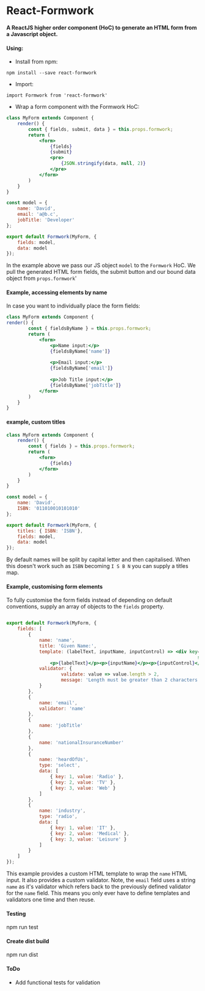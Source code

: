 # React-Formwork

**A ReactJS higher order component (HoC) to generate an HTML form from a Javascript object.**

#### Using:

* Install from npm:

`npm install --save react-formwork`
* Import:

`import Formwork from 'react-formwork'` 
* Wrap a form component with the Formwork HoC:
```jsx harmony
class MyForm extends Component {
    render() {
        const { fields, submit, data } = this.props.formwork;
        return (
            <form>
                {fields}
                {submit}
                <pre>
                    {JSON.stringify(data, null, 2)}
                </pre>
            </form>
        )
    }
}

const model = {
    name: 'David',
    email: 'a@b.c',
    jobTitle: 'Developer'
};

export default Formwork(MyForm, {
    fields: model,
    data: model
});
```

In the example above we pass our JS object `model` to the `Formwork` HoC.  We pull the generated HTML form fields, the submit button and our bound data object from `props.formwork`'

#### Example, accessing elements by name

In case you want to individually place the form fields:
```jsx harmony
class MyForm extends Component {
render() {
        const { fieldsByName } = this.props.formwork;
        return (
            <form>
                <p>Name input:</p>
                {fieldsByName['name']}
                
                <p>Email input:</p>
                {fieldsByName['email']}
                
                <p>Job Title input:</p>
                {fieldsByName['jobTitle']}
            </form>
        )
    }
}
```
#### example, custom titles

```jsx harmony
class MyForm extends Component {
    render() {
        const { fields } = this.props.formwork;
        return (
            <form>
                {fields}
            </form>
        )
    }
}

const model = {
    name: 'David',
    ISBN: '011010010101010'
};

export default Formwork(MyForm, {
    titles: { ISBN: 'ISBN'},
    fields: model,
    data: model
});
```
By default names will be split by capital letter and then capitalised.  When this doesn't work such as `ISBN` becoming `I S B N` you can supply a titles map.

#### Example, customising form elements
To fully customise the form fields instead of depending on default conventions, supply an array of objects to the `fields` property.
```jsx harmony

export default Formwork(MyForm, {
    fields: [
        {
            name: 'name',
            title: 'Given Name:',
            template: (labelText, inputName, inputControl) => <div key={inputName}
                                                                      style={{'border': '2px solid red'}}>
                <p>{labelText}</p><p>{inputName}</p><p>{inputControl}</p></div>,
            validator: {
                    validate: value => value.length > 2,
                    message: 'Length must be greater than 2 characters'
            }
        },
        {
            name: 'email',
            validator: 'name'
        },
        {
            name: 'jobTitle'
        },
        {
            name: 'nationalInsuranceNumber'
        },
        {
            name: 'heardOfUs',
            type: 'select',
            data: [
                { key: 1, value: 'Radio' },
                { key: 2, value: 'TV' },
                { key: 3, value: 'Web' }
            ]
        },
        {
            name: 'industry',
            type: 'radio',
            data: [
                { key: 1, value: 'IT' },
                { key: 2, value: 'Medical' },
                { key: 3, value: 'Leisure' }
            ]
        }
    ]
});
```
This example provides a custom HTML template to wrap the `name` HTML input.  It also provides a custom validator.  Note, the `email` field uses a string `name` as it's validator which refers back to the previously defined validator for the `name` field.  This means you only ever have to define templates and validators one time and then reuse. 

#### Testing

npm run test

#### Create dist build

npm run dist

#### ToDo

* Add functional tests for validation
